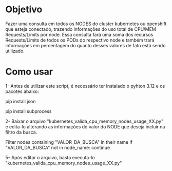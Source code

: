 # Objetivo

Fazer uma consulta em todos os NODES do cluster kubernetes ou openshift que esteja conectado, trazendo informações do uso total de CPU/MEM Requests/Limits por node.
Essa consulta fará uma soma dos recursos Requests/Limits de todos os PODs do respectivo node e também trará informações em percentagem do quanto desses valores de fato está sendo utilizado.
# Como usar

1- Antes de utilizar este script, é necessário ter instalado o pyhton 3.12 e os pacotes abaixo:

pip install json

pip install subprocess

2- Baixar o arquivo "kubernetes_valida_cpu_memory_nodes_usage_XX.py" e edita-lo alterando as informações do valor do NODE que deseja incluir na filtro da busca.

Filter nodes containing "VALOR_DA_BUSCA" in their name
      if "VALOR_DA_BUSCA" not in node_name:
            continue
            
5- Após editar o arquivo, basta executa-lo "kubernetes_valida_cpu_memory_nodes_usage_XX.py"

